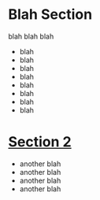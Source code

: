 # Blah Section

blah blah blah

- blah
- blah
- blah
- blah
- blah
- blah
- blah
- blah









# [Section 2](./doc2.md#section2)


- another blah
- another blah
- another blah
- another blah

